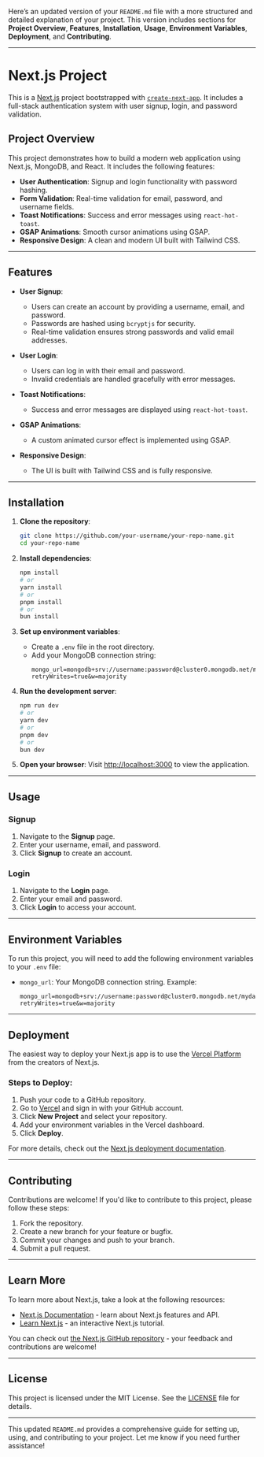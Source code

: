 Here’s an updated version of your `README.md` file with a more structured and detailed explanation of your project. This version includes sections for **Project Overview**, **Features**, **Installation**, **Usage**, **Environment Variables**, **Deployment**, and **Contributing**.

---

# Next.js Project

This is a [Next.js](https://nextjs.org) project bootstrapped with [`create-next-app`](https://nextjs.org/docs/app/api-reference/cli/create-next-app). It includes a full-stack authentication system with user signup, login, and password validation.

## Project Overview

This project demonstrates how to build a modern web application using Next.js, MongoDB, and React. It includes the following features:

- **User Authentication**: Signup and login functionality with password hashing.
- **Form Validation**: Real-time validation for email, password, and username fields.
- **Toast Notifications**: Success and error messages using `react-hot-toast`.
- **GSAP Animations**: Smooth cursor animations using GSAP.
- **Responsive Design**: A clean and modern UI built with Tailwind CSS.

---

## Features

- **User Signup**:
  - Users can create an account by providing a username, email, and password.
  - Passwords are hashed using `bcryptjs` for security.
  - Real-time validation ensures strong passwords and valid email addresses.

- **User Login**:
  - Users can log in with their email and password.
  - Invalid credentials are handled gracefully with error messages.

- **Toast Notifications**:
  - Success and error messages are displayed using `react-hot-toast`.

- **GSAP Animations**:
  - A custom animated cursor effect is implemented using GSAP.

- **Responsive Design**:
  - The UI is built with Tailwind CSS and is fully responsive.

---

## Installation

1. **Clone the repository**:
   ```bash
   git clone https://github.com/your-username/your-repo-name.git
   cd your-repo-name
   ```

2. **Install dependencies**:
   ```bash
   npm install
   # or
   yarn install
   # or
   pnpm install
   # or
   bun install
   ```

3. **Set up environment variables**:
   - Create a `.env` file in the root directory.
   - Add your MongoDB connection string:
     ```plaintext
     mongo_url=mongodb+srv://username:password@cluster0.mongodb.net/mydatabase?retryWrites=true&w=majority
     ```

4. **Run the development server**:
   ```bash
   npm run dev
   # or
   yarn dev
   # or
   pnpm dev
   # or
   bun dev
   ```

5. **Open your browser**:
   Visit [http://localhost:3000](http://localhost:3000) to view the application.

---

## Usage

### **Signup**
1. Navigate to the **Signup** page.
2. Enter your username, email, and password.
3. Click **Signup** to create an account.

### **Login**
1. Navigate to the **Login** page.
2. Enter your email and password.
3. Click **Login** to access your account.

---

## Environment Variables

To run this project, you will need to add the following environment variables to your `.env` file:

- `mongo_url`: Your MongoDB connection string.
  Example:
  ```plaintext
  mongo_url=mongodb+srv://username:password@cluster0.mongodb.net/mydatabase?retryWrites=true&w=majority
  ```

---

## Deployment

The easiest way to deploy your Next.js app is to use the [Vercel Platform](https://vercel.com/new?utm_medium=default-template&filter=next.js&utm_source=create-next-app&utm_campaign=create-next-app-readme) from the creators of Next.js.

### **Steps to Deploy**:
1. Push your code to a GitHub repository.
2. Go to [Vercel](https://vercel.com) and sign in with your GitHub account.
3. Click **New Project** and select your repository.
4. Add your environment variables in the Vercel dashboard.
5. Click **Deploy**.

For more details, check out the [Next.js deployment documentation](https://nextjs.org/docs/app/building-your-application/deploying).

---

## Contributing

Contributions are welcome! If you'd like to contribute to this project, please follow these steps:

1. Fork the repository.
2. Create a new branch for your feature or bugfix.
3. Commit your changes and push to your branch.
4. Submit a pull request.

---

## Learn More

To learn more about Next.js, take a look at the following resources:

- [Next.js Documentation](https://nextjs.org/docs) - learn about Next.js features and API.
- [Learn Next.js](https://nextjs.org/learn) - an interactive Next.js tutorial.

You can check out [the Next.js GitHub repository](https://github.com/vercel/next.js) - your feedback and contributions are welcome!

---

## License

This project is licensed under the MIT License. See the [LICENSE](LICENSE) file for details.

---

This updated `README.md` provides a comprehensive guide for setting up, using, and contributing to your project. Let me know if you need further assistance!
